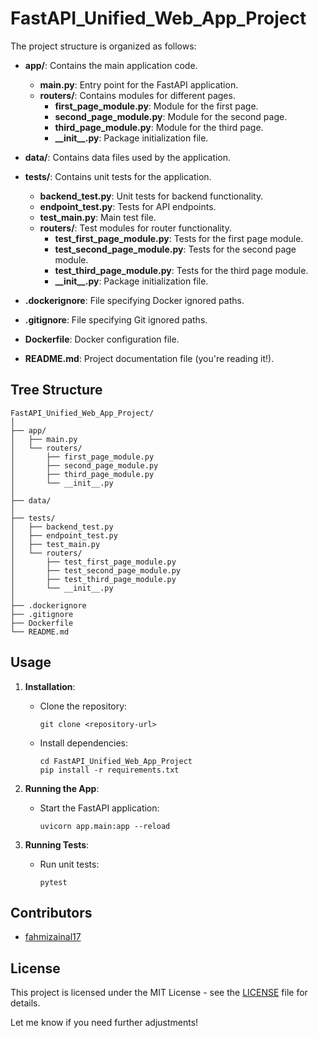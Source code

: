 # FastAPI_Unified_Web_App_Project

The project structure is organized as follows:

- **app/**: Contains the main application code.
  - **main.py**: Entry point for the FastAPI application.
  - **routers/**: Contains modules for different pages.
    - **first_page_module.py**: Module for the first page.
    - **second_page_module.py**: Module for the second page.
    - **third_page_module.py**: Module for the third page.
    - **\_\_init\_\_.py**: Package initialization file.

- **data/**: Contains data files used by the application.

- **tests/**: Contains unit tests for the application.
  - **backend_test.py**: Unit tests for backend functionality.
  - **endpoint_test.py**: Tests for API endpoints.
  - **test_main.py**: Main test file.
  - **routers/**: Test modules for router functionality.
    - **test_first_page_module.py**: Tests for the first page module.
    - **test_second_page_module.py**: Tests for the second page module.
    - **test_third_page_module.py**: Tests for the third page module.
    - **\_\_init\_\_.py**: Package initialization file.

- **.dockerignore**: File specifying Docker ignored paths.
- **.gitignore**: File specifying Git ignored paths.
- **Dockerfile**: Docker configuration file.
- **README.md**: Project documentation file (you're reading it!).


## Tree Structure

```
FastAPI_Unified_Web_App_Project/
│
├── app/
│   ├── main.py
│   └── routers/
│       ├── first_page_module.py
│       ├── second_page_module.py
│       ├── third_page_module.py
│       └── __init__.py
│
├── data/
│
├── tests/
│   ├── backend_test.py
│   ├── endpoint_test.py
│   ├── test_main.py
│   └── routers/
│       ├── test_first_page_module.py
│       ├── test_second_page_module.py
│       ├── test_third_page_module.py
│       └── __init__.py
│
├── .dockerignore
├── .gitignore
├── Dockerfile
└── README.md
```


## Usage

1. **Installation**:
   - Clone the repository:
     ```
     git clone <repository-url>
     ```
   - Install dependencies:
     ```
     cd FastAPI_Unified_Web_App_Project
     pip install -r requirements.txt
     ```

2. **Running the App**:
   - Start the FastAPI application:
     ```
     uvicorn app.main:app --reload
     ```

3. **Running Tests**:
   - Run unit tests:
     ```
     pytest
     ```

## Contributors

- [fahmizainal17](https://github.com/fahmizainal17)

## License

This project is licensed under the MIT License - see the [LICENSE](LICENSE) file for details.

Let me know if you need further adjustments!